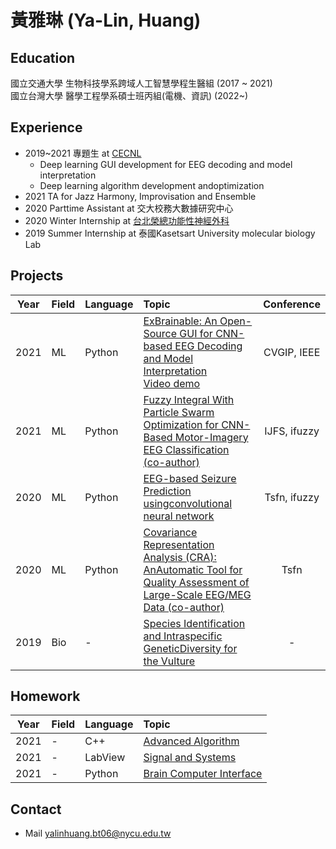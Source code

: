 # 黃雅琳 (Ya-Lin, Huang)

## Education
國立交通大學 生物科技學系跨域人工智慧學程生醫組 (2017 ~ 2021) \
國立台灣大學 醫學工程學系碩士班丙組(電機、資訊) (2022~)

## Experience
 * 2019~2021 專題生 at [CECNL](https://sites.google.com/view/wei-cecnl)
    * Deep learning GUI development for EEG decoding and model interpretation
    * Deep learning algorithm development andoptimization
 * 2021 TA for Jazz Harmony, Improvisation and Ensemble 
 * 2020 Parttime Assistant at 交大校務大數據研究中心
 * 2020 Winter Internship at [台北榮總功能性神經外科](https://sites.google.com/view/cclee/)
 * 2019 Summer Internship at 泰國Kasetsart University molecular biology Lab

## Projects 
| Year | Field | Language | Topic | Conference |
| -------- | -------- |--|:--------| :--------: |
| 2021 | ML | Python | [ExBrainable: An Open-Source GUI for CNN-based EEG Decoding and Model Interpretation](https://github.com/CECNL/ExBrainable) <br> [Video demo](https://youtu.be/m40z2klbmtg) | CVGIP, IEEE |
| 2021 | ML | Python | [Fuzzy Integral With Particle Swarm Optimization for CNN-Based Motor-Imagery EEG Classification (co-author)](https://github.com/skywalkerylh/Intro/blob/main/paper_fuzzyfusion.pdf) | IJFS, ifuzzy |
| 2020 | ML | Python | [EEG-based Seizure Prediction usingconvolutional neural network](https://github.com/skywalkerylh/Intro/blob/main/poster_AS_prediction.pdf) | Tsfn, ifuzzy |
| 2020 | ML | Python | [Covariance Representation Analysis (CRA): AnAutomatic Tool for Quality Assessment of Large-Scale EEG/MEG Data (co-author)](https://github.com/skywalkerylh/Intro/blob/main/poster_ymeg.pdf) | Tsfn |
| 2019 | Bio | - | [Species Identification and Intraspecific GeneticDiversity for the Vulture](https://github.com/skywalkerylh/Intro/blob/main/slide_vulture.pptx) |-|

## Homework
| Year | Field | Language | Topic |  
| -------- | -------- |--|:--------|
| 2021 | - | C++ | [Advanced Algorithm](https://github.com/skywalkerylh/Advanced_algorithm_hw) |  
| 2021 | - | LabView | [Signal and Systems](https://github.com/skywalkerylh/Intro/blob/main/Signal%20and%20Systems/SS_final_project.pdf) |  
| 2021 | - | Python | [Brain Computer Interface](https://github.com/skywalkerylh/Intro/tree/main/Brain%20Computer%20Interface) |  

## Contact
* Mail
yalinhuang.bt06@nycu.edu.tw 
